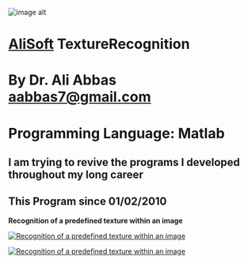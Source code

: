 ![image alt](https://github.com/aabbas77-web/AliSoft/blob/main/AliSoft128Transparent.png)
# [AliSoft](https://hodhods.com) TextureRecognition
# By Dr. Ali Abbas aabbas7@gmail.com
# Programming Language: Matlab
## I am trying to revive the programs I developed throughout my long career
## This Program since 01/02/2010

**Recognition of a predefined texture within an image**

[![Recognition of a predefined texture within an image](https://github.com/aabbas77-web/TextureRecognition/releases/download/FirstRelease/TextureRecognitionVideo.png)](https://www.youtube.com/watch?v=0CR_nIFIA0U)

[![Recognition of a predefined texture within an image](https://github.com/aabbas77-web/TextureRecognition/releases/download/FirstRelease/TextureRecognitionVideo2.png)](https://www.youtube.com/watch?v=wTZLeJyW-yQ)

